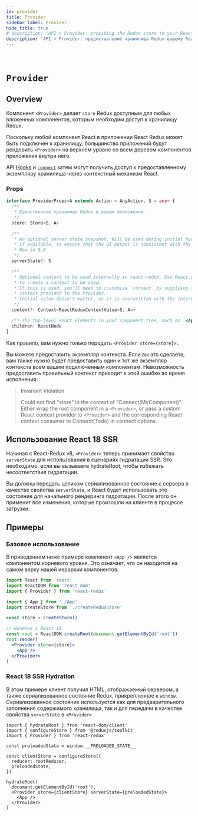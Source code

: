 ```yaml
---
id: provider
title: Provider
sidebar_label: Provider
hide_title: true
# description: 'API > Provider: providing the Redux store to your React app'
description: 'API > Provider: предоставление хранилища Redux вашему React приложению'
---
```


&nbsp;

# `Provider`

## Overview

<!-- The `<Provider>` component makes the Redux `store` available to any nested components that need to access the Redux store. -->
Компонент `<Provider>` делает `store` Redux доступным для любых вложенных компонентов, которым необходим доступ к хранилищу Redux.

<!-- Since any React component in a React Redux app can be connected to the store, most applications will render a `<Provider>` at the top level, with the entire app’s component tree inside of it. -->
Поскольку любой компонент React в приложении React Redux может быть подключен к хранилищу, большинство приложений будут рендерить `<Provider>` на верхнем уровне со всем деревом компонентов приложения внутри него.

<!-- The [Hooks](./hooks.md) and [`connect`](./connect.md) APIs can then access the provided store instance via React's Context mechanism. -->
API [Hooks](./hooks.md ) и [`connect`](./connect.md ) затем могут получить доступ к предоставленному экземпляру хранилища через контекстный механизм React.

### Props

```ts
interface ProviderProps<A extends Action = AnyAction, S = any> {
  /**
   * Единственное хранилище Redux в вашем приложении.
   */
  store: Store<S, A>

  /**
   * An optional server state snapshot. Will be used during initial hydration render
   * if available, to ensure that the UI output is consistent with the HTML generated on the server.
   * New in 8.0
   */
  serverState?: S

  /**
   * Optional context to be used internally in react-redux. Use React.createContext()
   * to create a context to be used.
   * If this is used, you'll need to customize `connect` by supplying the same
   * context provided to the Provider.
   * Initial value doesn't matter, as it is overwritten with the internal state of Provider.
   */
  context?: Context<ReactReduxContextValue<S, A>>

  /** The top-level React elements in your component tree, such as `<App />` **/
  children: ReactNode
}
```

<!-- Typically, you only need to pass `<Provider store={store}>`. -->
Как правило, вам нужно только передать `<Provider store={store}>.`

<!-- You may provide a context instance. If you do so, you will need to provide the same context instance to all of your connected components as well. Failure to provide the correct context results in this runtime error: -->
Вы можете предоставить экземпляр контекста. Если вы это сделаете, вам также нужно будет предоставить один и тот же экземпляр контекста всем вашим подключенным компонентам. Невозможность предоставить правильный контекст приводит к этой ошибке во время исполнения:

> Invariant Violation
>
> Could not find "store" in the context of "Connect(MyComponent)". Either wrap the root component in a `<Provider>`, or pass a custom React context provider to `<Provider>` and the corresponding React context consumer to Connect(Todo) in connect options.

<!-- ## React 18 SSR Usage -->
## Использование React 18 SSR

<!-- As of React-Redux v8, `<Provider>` now accepts a `serverState` prop for use in SSR hydration scenarios. This is necessary if you are calling `hydrateRoot` in order to avoid hydration mismatches. -->
Начиная с React-Redux v8, `<Provider>` теперь принимает свойство `serverState` для использования в сценариях гидратации SSR. Это необходимо, если вы вызываете hydrateRoot, чтобы избежать несоответствия гидратации.

<!-- You should pass the entire serialized state from the server as the `serverState` prop, and React will use this state for the initial hydration render. After that, it will apply any updates from changes that occurred on the client during the setup process. -->
Вы должны передать целиком сериализованное состояние с сервера в качестве свойства `serverState`, и React будет использовать это состояние для начального рендеринга гидратации. После этого он применит все изменения, которые произошли на клиенте в процессе загрузки.

<!-- ## Examples -->
## Примеры

<!-- ### Basic Usage -->
### Базовое использование

<!-- In the example below, the `<App />` component is our root-level component. This means it’s at the very top of our component hierarchy. -->
В приведенном ниже примере компонент `<App />` является компонентом корневого уровня. Это означает, что он находится на самом верху нашей иерархии компонентов.

```jsx
import React from 'react'
import ReactDOM from 'react-dom'
import { Provider } from 'react-redux'

import { App } from './App'
import createStore from './createReduxStore'

const store = createStore()

// Начиная с React 18
const root = ReactDOM.createRoot(document.getElementById('root'))
root.render(
  <Provider store={store}>
    <App />
  </Provider>
)
```

### React 18 SSR Hydration

<!-- In this example, the client has received HTML rendered by the server, as well as a serialized Redux state attached to `window`. The serialized state is used to both pre-fill the store's contents, _and_ passed as the `serverState` prop to `<Provider>` -->
В этом примере клиент получил HTML, отображаемый сервером, а также сериализованное состояние Redux, прикрепленное к `window`. Сериализованное состояние используется как для предварительного заполнения содержимого хранилища, так _и_ для передачи в качестве свойства `serverState` в `<Provider>`

```tsx title="src/index.ts"
import { hydrateRoot } from 'react-dom/client'
import { configureStore } from '@reduxjs/toolkit'
import { Provider } from 'react-redux'

const preloadedState = window.__PRELOADED_STATE__

const clientStore = configureStore({
  reducer: rootReducer,
  preloadedState,
})

hydrateRoot(
  document.getElementById('root'),
  <Provider store={clientStore} serverState={preloadedState}>
    <App />
  </Provider>
)
```
